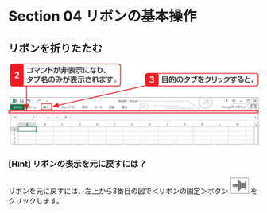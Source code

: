 # Section 04 リボンの基本操作

## リボンを折りたたむ

![](002.png)

### [Hint] リボンの表示を元に戻すには？

リボンを元に戻すには、左上から3番目の図で＜リボンの固定＞ボタン ![](icon_pin.png) をクリックします。　
